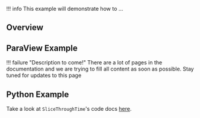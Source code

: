 !!! info
    This example will demonstrate how to ...

## Overview


## ParaView Example

!!! failure "Description to come!"
    There are a lot of pages in the documentation and we are trying to fill all content as soon as possible. Stay tuned for updates to this page


<!--- TODO --->

## Python Example

Take a look at `SliceThroughTime`'s code docs [here](http://docs.pvgeo.org/en/latest/suites/General-Filters.html#PVGeo.filters_general.SliceThroughTime).

<!---

```py
import numpy as np
import vtk
from vtk.numpy_interface import dataset_adapter as dsa
from PVGeo import _helpers
from PVGeo.filters_general import SliceThroughTime


```

TODO --->

